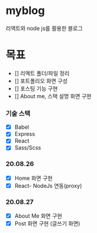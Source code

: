 # myblog

리액트와 node js를 활용한 블로그

# 목표

- [] 리액트 폴더/파일 정리
- [] 포트폴리오 화면 구성
- [] 포스팅 기능 구현
- [] About me, 스택 설명 화면 구현

### 기술 스택

- [x] Babel
- [x] Express
- [x] React
- [x] Sass/Scss

### 20.08.26

- [x] Home 화면 구현
- [x] React- NodeJs 연동(proxy)

### 20.08.27

- [x] About Me 화면 구현
- [x] Post 화면 구현 (글쓰기 화면)
